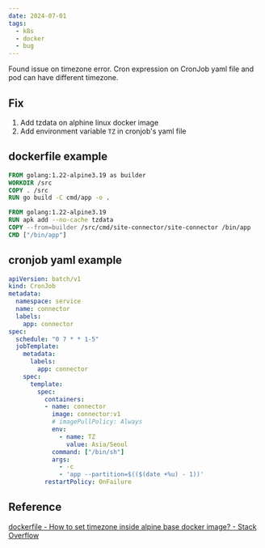 ```yaml
---
date: 2024-07-01
tags:
  - k8s
  - docker
  - bug
---
```

Found issue on timezone error. Cron expression on CronJob yaml file and pod can have different timezone.

## Fix
1. Add tzdata on alphine linux docker image 
2. Add environment variable `TZ` in cronjob's yaml file 

## dockerfile example
```dockerfile 
FROM golang:1.22-alpine3.19 as builder
WORKDIR /src
COPY . /src
RUN go build -C cmd/app -o . 

FROM golang:1.22-alpine3.19
RUN apk add --no-cache tzdata
COPY --from=builder /src/cmd/site-connector/site-connector /bin/app
CMD ["/bin/app"]
```

## cronjob yaml example
```yaml
apiVersion: batch/v1
kind: CronJob
metadata:
  namespace: service
  name: connector
  labels:
    app: connector
spec:
  schedule: "0 7 * * 1-5"
  jobTemplate:
    metadata:
      labels:
        app: connector
    spec:
      template:
        spec:
          containers:
          - name: connector
            image: connector:v1
            # imagePullPolicy: Always
            env: 
              - name: TZ
                value: Asia/Seoul
            command: ["/bin/sh"]
            args:
              - -c
              - 'app --partition=$(($(date +%u) - 1))'
          restartPolicy: OnFailure
```

## Reference
[dockerfile - How to set timezone inside alpine base docker image? - Stack Overflow](https://stackoverflow.com/questions/68996420/how-to-set-timezone-inside-alpine-base-docker-image)

